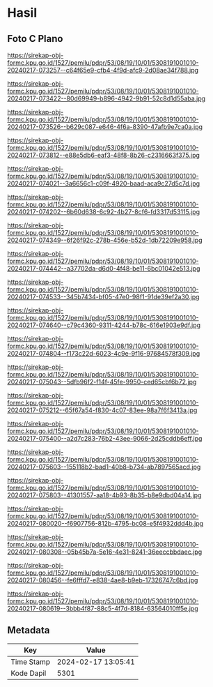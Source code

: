 # Hasil

## Foto C Plano

https://sirekap-obj-formc.kpu.go.id/1527/pemilu/pdpr/53/08/19/10/01/5308191001010-20240217-073257--c64f65e9-cfb4-4f9d-afc9-2d08ae34f788.jpg

https://sirekap-obj-formc.kpu.go.id/1527/pemilu/pdpr/53/08/19/10/01/5308191001010-20240217-073422--80d69949-b896-4942-9b91-52c8d1d55aba.jpg

https://sirekap-obj-formc.kpu.go.id/1527/pemilu/pdpr/53/08/19/10/01/5308191001010-20240217-073526--b629c087-e646-4f6a-8390-47afb9e7ca0a.jpg

https://sirekap-obj-formc.kpu.go.id/1527/pemilu/pdpr/53/08/19/10/01/5308191001010-20240217-073812--e88e5db6-eaf3-48f8-8b26-c2316663f375.jpg

https://sirekap-obj-formc.kpu.go.id/1527/pemilu/pdpr/53/08/19/10/01/5308191001010-20240217-074021--3a6656c1-c09f-4920-baad-aca9c27d5c7d.jpg

https://sirekap-obj-formc.kpu.go.id/1527/pemilu/pdpr/53/08/19/10/01/5308191001010-20240217-074202--6b60d638-6c92-4b27-8cf6-fd3317d53115.jpg

https://sirekap-obj-formc.kpu.go.id/1527/pemilu/pdpr/53/08/19/10/01/5308191001010-20240217-074349--6f26f92c-278b-456e-b52d-1db72209e958.jpg

https://sirekap-obj-formc.kpu.go.id/1527/pemilu/pdpr/53/08/19/10/01/5308191001010-20240217-074442--a37702da-d6d0-4f48-be11-6bc01042e513.jpg

https://sirekap-obj-formc.kpu.go.id/1527/pemilu/pdpr/53/08/19/10/01/5308191001010-20240217-074533--345b7434-bf05-47e0-98f1-91de39ef2a30.jpg

https://sirekap-obj-formc.kpu.go.id/1527/pemilu/pdpr/53/08/19/10/01/5308191001010-20240217-074640--c79c4360-9311-4244-b78c-616e1903e9df.jpg

https://sirekap-obj-formc.kpu.go.id/1527/pemilu/pdpr/53/08/19/10/01/5308191001010-20240217-074804--f173c22d-6023-4c9e-9f16-97684578f309.jpg

https://sirekap-obj-formc.kpu.go.id/1527/pemilu/pdpr/53/08/19/10/01/5308191001010-20240217-075043--5dfb96f2-f14f-45fe-9950-ced65cbf6b72.jpg

https://sirekap-obj-formc.kpu.go.id/1527/pemilu/pdpr/53/08/19/10/01/5308191001010-20240217-075212--65f67a54-f830-4c07-83ee-98a7f6f3413a.jpg

https://sirekap-obj-formc.kpu.go.id/1527/pemilu/pdpr/53/08/19/10/01/5308191001010-20240217-075400--a2d7c283-76b2-43ee-9066-2d25cddb6eff.jpg

https://sirekap-obj-formc.kpu.go.id/1527/pemilu/pdpr/53/08/19/10/01/5308191001010-20240217-075603--155118b2-bad1-40b8-b734-ab7897565acd.jpg

https://sirekap-obj-formc.kpu.go.id/1527/pemilu/pdpr/53/08/19/10/01/5308191001010-20240217-075803--41301557-aa18-4b93-8b35-b8e9dbd04a14.jpg

https://sirekap-obj-formc.kpu.go.id/1527/pemilu/pdpr/53/08/19/10/01/5308191001010-20240217-080020--f6907756-812b-4795-bc08-e5f4932ddd4b.jpg

https://sirekap-obj-formc.kpu.go.id/1527/pemilu/pdpr/53/08/19/10/01/5308191001010-20240217-080308--05b45b7a-5e16-4e31-8241-36eeccbbdaec.jpg

https://sirekap-obj-formc.kpu.go.id/1527/pemilu/pdpr/53/08/19/10/01/5308191001010-20240217-080456--fe6fffd7-e838-4ae8-b9eb-17326747c6bd.jpg

https://sirekap-obj-formc.kpu.go.id/1527/pemilu/pdpr/53/08/19/10/01/5308191001010-20240217-080619--3bbb4f87-88c5-4f7d-8184-63564010ff5e.jpg


## Metadata

| Key        | Value               |
| ---------- | ------------------- |
| Time Stamp | 2024-02-17 13:05:41 |
| Kode Dapil | 5301                |



